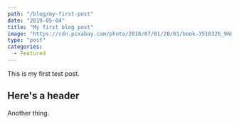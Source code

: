 ```yaml
---
path: "/blog/my-first-post"
date: "2019-05-04"
title: "My first blog post"
image: "https://cdn.pixabay.com/photo/2018/07/01/20/01/book-3510326_960_720.jpg"
type: "post"
categories:
  - Featured
---
```


This is my first test post.

## Here's a header

Another thing.
